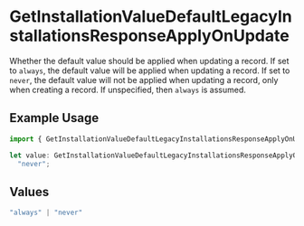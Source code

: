 # GetInstallationValueDefaultLegacyInstallationsResponseApplyOnUpdate

Whether the default value should be applied when updating a record.
If set to `always`, the default value will be applied when updating a record.
If set to `never`, the default value will not be applied when updating a record,
only when creating a record.
If unspecified, then `always` is assumed.


## Example Usage

```typescript
import { GetInstallationValueDefaultLegacyInstallationsResponseApplyOnUpdate } from "@amp-labs/sdk-node-platform/models/operations";

let value: GetInstallationValueDefaultLegacyInstallationsResponseApplyOnUpdate =
  "never";
```

## Values

```typescript
"always" | "never"
```
